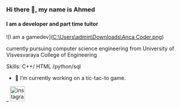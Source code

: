 ### Hi there 👋, my name is Ahmed 
#### I am a developer and part time tuitor
![I am a gamedev]([C:\Users\admin\Downloads\Anca Coder.png](https://t4.ftcdn.net/jpg/04/95/28/65/360_F_495286577_rpsT2Shmr6g81hOhGXALhxWOfx1vOQBa.jpg))

currently pursuing computer science engineering from University of Visvesvaraya College of Engineering

Skills: C++/ HTML /python/sql

- 🔭 I’m currently working on a tic-tac-to game.


_ [<img src='https://cdn.jsdelivr.net/npm/simple-icons@3.0.1/icons/instagram.svg' alt='instagram' height='40'>](https://www.instagram.com/syedahmed3791/)
